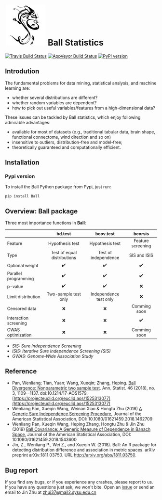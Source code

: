 <img src=https://github.com/Mamba413/git_picture/blob/master/scrcss.jpg width=135/> Ball Statistics
===========

[![Travis Build Status](https://travis-ci.org/Mamba413/Ball.svg?branch=master)](https://travis-ci.org/Mamba413/Ball)
[![AppVeyor Build Status](https://ci.appveyor.com/api/projects/status/github/Mamba413/Ball?branch=master&svg=true)](https://ci.appveyor.com/project/Mamba413/Ball)
[![PyPI version](https://badge.fury.io/py/Ball.svg)](https://pypi.python.org/pypi/Ball/)

Introdution
----------
The fundamental problems for data mining, statistical analysis, and machine learning are:
- whether several distributions are different?
- whether random variables are dependent?
- how to pick out useful variables/features from a high-dimensional data?

These issues can be tackled by Ball statistics, which enjoy following admirable advantages:
- available for most of datasets (e.g., traditional tabular data, brain shape, functional connectome, wind direction and so on)
- insensitive to outliers, distribution-free and model-free;
- theoretically guaranteed and computationally efficient.

Installation
------------
### Pypi version         
To install the Ball Python package from Pypi, just run:        
```
pip install Ball
```

Overview: **Ball** package
----------
Three most importance functions in **Ball**:		

|                       |         **bd.test**         |     **bcov.test**      |    **bcorsis**     |
| --------------------- | :-------------------------: | :--------------------: | :----------------: |
| Feature               |       Hypothesis test       |    Hypothesis test     | Feature screening  |
| Type                  | Test of equal distributions |  Test of independence  |    SIS and ISIS    |
| Optional weight       |     :heavy_check_mark:      |   :heavy_check_mark:   | :heavy_check_mark: |
| Parallel programming  |     :heavy_check_mark:      |   :heavy_check_mark:   | :heavy_check_mark: |
| p-value               |     :heavy_check_mark:      |   :heavy_check_mark:   |        :x:         |
| Limit distribution    |    Two-sample test only     | Independence test only |        :x:         |
| Censored data         |             :x:             |          :x:           |    Comming soon    |
| Interaction screening |             :x:             |          :x:           | :heavy_check_mark: |
| GWAS optimization     |             :x:             |          :x:           |    Comming soon    |

- *SIS: Sure Independence Screening*
- *ISIS: Iterative Sure Independence Screening (SIS)*
- *GWAS: Genome-Wide Association Study*

Reference
----------
- Pan, Wenliang; Tian, Yuan; Wang, Xueqin; Zhang, Heping. [Ball Divergence: Nonparametric two sample test](https://projecteuclid.org/euclid.aos/1525313077). Ann. Statist. 46 (2018), no. 3, 1109--1137. doi:10.1214/17-AOS1579. [https://projecteuclid.org/euclid.aos/1525313077](https://projecteuclid.org/euclid.aos/1525313077)
- Wenliang Pan, Xueqin Wang, Weinan Xiao & Hongtu Zhu (2018) [A Generic Sure Independence Screening Procedure](https://amstat.tandfonline.com/doi/full/10.1080/01621459.2018.1462709#.WupWaoiFM2x), Journal of the American Statistical Association, DOI: 10.1080/01621459.2018.1462709
- Wenliang Pan, Xueqin Wang, Heping Zhang, Hongtu Zhu & Jin Zhu (2019) [Ball Covariance: A Generic Measure of Dependence in Banach Space](https://doi.org/10.1080/01621459.2018.1543600), Journal of the American Statistical Association, DOI: 10.1080/01621459.2018.1543600
- Jin, Z., Wenliang P., Wei Z., and Xueqin W. (2018). Ball: An R package for detecting distribution difference and association in metric spaces. arXiv preprint arXiv:1811.03750. URL http://arxiv.org/abs/1811.03750.

Bug report
----------
If you find any bugs, or if you experience any crashes, please report to us. If you have any questions just ask, we won't bite. Open an [issue](https://github.com/Mamba413/Ball/issues) or send an email to Jin Zhu at zhuj37@mail2.sysu.edu.cn
